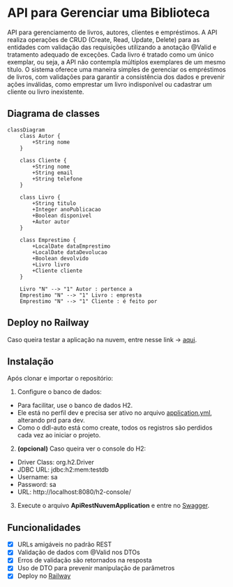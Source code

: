 # API para Gerenciar uma Biblioteca
API para gerenciamento de livros, autores, clientes e empréstimos.
A API realiza operações de CRUD (Create, Read, Update, Delete) para as entidades com validação das requisições utilizando a anotação @Valid e tratamento adequado de exceções.
Cada livro é tratado como um único exemplar, ou seja, a API não contempla múltiplos exemplares de um mesmo título.
O sistema oferece uma maneira simples de gerenciar os empréstimos de livros, com validações para garantir a consistência dos dados e prevenir ações inválidas, 
como emprestar um livro indisponível ou cadastrar um cliente ou livro inexistente.

## Diagrama de classes
```mermaid
classDiagram
    class Autor {
        +String nome
    }

    class Cliente {
        +String nome
        +String email
        +String telefone
    }

    class Livro {
        +String titulo
        +Integer anoPublicacao
        +Boolean disponivel
        +Autor autor
    }

    class Emprestimo {
        +LocalDate dataEmprestimo
        +LocalDate dataDevolucao
        +Boolean devolvido
        +Livro livro
        +Cliente cliente
    }

    Livro "N" --> "1" Autor : pertence a
    Emprestimo "N" --> "1" Livro : empresta
    Emprestimo "N" --> "1" Cliente : é feito por
```

## Deploy no Railway
Caso queira testar a aplicação na nuvem, entre nesse link → [aqui](https://spring-api-biblioteca-production.up.railway.app/swagger-ui/index.html).

## Instalação
Após clonar e importar o repositório:
1. Configure o banco de dados:
- Para facilitar, use o banco de dados H2.
- Ele está no perfil dev e precisa ser ativo no arquivo [application.yml](https://github.com/wastecoder/spring-api-biblioteca/blob/main/src/main/resources/application.yml), alterando prd para dev.
- Como o ddl-auto está como create, todos os registros são perdidos cada vez ao iniciar o projeto.
2. **(opcional)** Caso queira ver o console do H2:
- Driver Class: org.h2.Driver
- JDBC URL: jdbc:h2:mem:testdb
- Username: sa
- Password: sa
- URL: http://localhost:8080/h2-console/
3. Execute o arquivo **ApiRestNuvemApplication** e entre no [Swagger](http://localhost:8080/swagger-ui.html).

## Funcionalidades
- [x] URLs amigáveis no padrão REST
- [x] Validação de dados com @Valid nos DTOs
- [x] Erros de validação são retornados na resposta
- [x] Uso de DTO para prevenir manipulação de parâmetros
- [x] Deploy no [Railway](https://spring-api-biblioteca-production.up.railway.app/swagger-ui/index.html)
